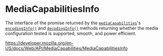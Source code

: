 MediaCapabilitiesInfo
=====================

The interface of the promise returned by the [`mediaCapabilities`](../mediacapabilities)'s [`encodingInfo()`](encodinginfo) and [`decodingInfo()`](encodinginfo) methods returning whether the media configuration tested is supported, smooth, and power efficient.

<a href="https://developer.mozilla.org/en-US/docs/Web/API/MediaCapabilities/MediaCapabilitiesInfo" class="_attribution-link">https://developer.mozilla.org/en-US/docs/Web/API/MediaCapabilities/MediaCapabilitiesInfo</a>
